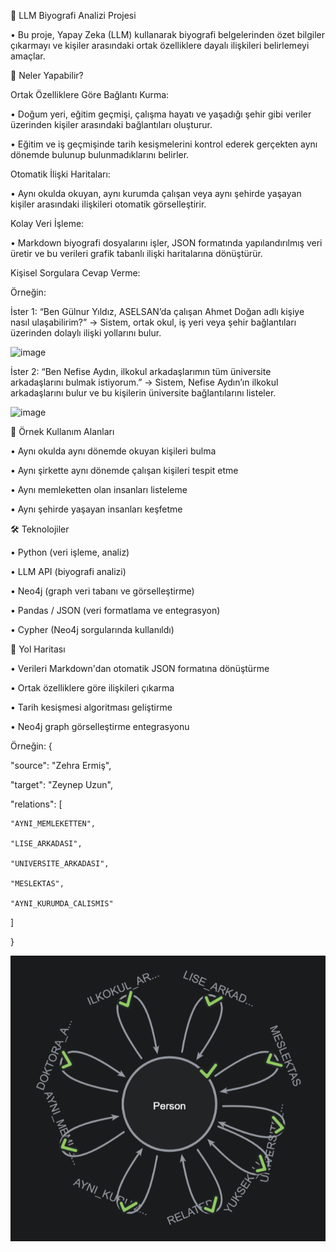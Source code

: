 📌 LLM Biyografi Analizi Projesi

• Bu proje, Yapay Zeka (LLM) kullanarak biyografi belgelerinden özet bilgiler çıkarmayı ve kişiler arasındaki ortak özelliklere dayalı ilişkileri belirlemeyi amaçlar.

📌 Neler Yapabilir?

Ortak Özelliklere Göre Bağlantı Kurma:

• Doğum yeri, eğitim geçmişi, çalışma hayatı ve yaşadığı şehir gibi veriler üzerinden kişiler arasındaki bağlantıları oluşturur.

• Eğitim ve iş geçmişinde tarih kesişmelerini kontrol ederek gerçekten aynı dönemde bulunup bulunmadıklarını belirler.

Otomatik İlişki Haritaları:

• Aynı okulda okuyan, aynı kurumda çalışan veya aynı şehirde yaşayan kişiler arasındaki ilişkileri otomatik görselleştirir.

Kolay Veri İşleme:

• Markdown biyografi dosyalarını işler, JSON formatında yapılandırılmış veri üretir ve bu verileri grafik tabanlı ilişki haritalarına dönüştürür.

Kişisel Sorgulara Cevap Verme:

Örneğin:

İster 1: “Ben Gülnur Yıldız, ASELSAN’da çalışan Ahmet Doğan adlı kişiye nasıl ulaşabilirim?”
→ Sistem, ortak okul, iş yeri veya şehir bağlantıları üzerinden dolaylı ilişki yollarını bulur.

<img width="692" height="605" alt="image" src="https://github.com/user-attachments/assets/0b7b7c63-d3bf-49c0-a0c3-5116e8d207f0" />


İster 2: “Ben Nefise Aydın, ilkokul arkadaşlarımın tüm üniversite arkadaşlarını bulmak istiyorum.”
→ Sistem, Nefise Aydın’ın ilkokul arkadaşlarını bulur ve bu kişilerin üniversite bağlantılarını listeler.

<img width="573" height="675" alt="image" src="https://github.com/user-attachments/assets/5e5271e1-86a7-4fd8-85a2-3900e4d9c66c" />

📌 Örnek Kullanım Alanları

• Aynı okulda aynı dönemde okuyan kişileri bulma

• Aynı şirkette aynı dönemde çalışan kişileri tespit etme

• Aynı memleketten olan insanları listeleme

• Aynı şehirde yaşayan insanları keşfetme 

🛠️ Teknolojiler

• Python (veri işleme, analiz)

• LLM API (biyografi analizi)

• Neo4j (graph veri tabanı ve görselleştirme)

• Pandas / JSON (veri formatlama ve entegrasyon)

• Cypher (Neo4j sorgularında kullanıldı)

📌 Yol Haritası

• Verileri Markdown'dan otomatik JSON formatına dönüştürme

• Ortak özelliklere göre ilişkileri çıkarma

• Tarih kesişmesi algoritması geliştirme

• Neo4j graph görselleştirme entegrasyonu


Örneğin:
{

  "source": "Zehra Ermiş",
  
  "target": "Zeynep Uzun",
  
  "relations": [
  
    "AYNI_MEMLEKETTEN",
    
    "LISE_ARKADASI",
    
    "UNIVERSITE_ARKADASI",
    
    "MESLEKTAS",
    
    "AYNI_KURUMDA_CALISMIS"
    
  ]
  
}


  ![alt text](image.png)
